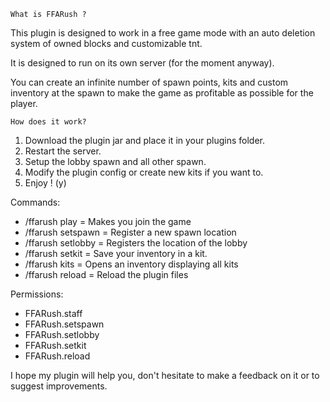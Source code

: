     What is FFARush ?

This plugin is designed to work in a free game mode with an auto deletion system of owned blocks and customizable tnt.

It is designed to run on its own server (for the moment anyway).

You can create an infinite number of spawn points, kits and custom inventory at the spawn to make the game as profitable as possible for the player.

    How does it work?

1. Download the plugin jar and place it in your plugins folder.
2. Restart the server.
3. Setup the lobby spawn and all other spawn.
4. Modify the plugin config or create new kits if you want to.
5. Enjoy ! (y)

Commands:
- /ffarush play = Makes you join the game
- /ffarush setspawn <SpawnName> = Register a new spawn location
- /ffarush setlobby = Registers the location of the lobby
- /ffarush setkit <KitName> = Save your inventory in a kit.
- /ffarush kits = Opens an inventory displaying all kits
- /ffarush reload = Reload the plugin files

Permissions:
- FFARush.staff
- FFARush.setspawn
- FFARush.setlobby
- FFARush.setkit
- FFARush.reload

I hope my plugin will help you, don't hesitate to make a feedback on it or to suggest improvements.
